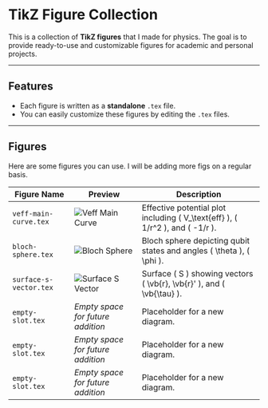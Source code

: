# TikZ Figure Collection

This is a collection of **TikZ figures** that I made for physics. The goal is to provide ready-to-use and customizable figures for academic and personal projects.

---

## Features

- Each figure is written as a **standalone** `.tex` file.
- You can easily customize these figures by editing the `.tex` files.

---

## Figures

Here are some figures you can use. I will be adding more figs on a regular basis.

| Figure Name                             | Preview                                   | Description               |
|-----------------------------------------|------------------------------------------|---------------------------|
| `veff-main-curve.tex`                   | ![Veff Main Curve](path/to/figure1.png)  | Effective potential plot including \( V_\text{eff} \), \( 1/r^2 \), and \( -1/r \). |
| `bloch-sphere.tex`                      | ![Bloch Sphere](path/to/figure2.png)     | Bloch sphere depicting qubit states and angles \( \theta \), \( \phi \). |
| `surface-s-vector.tex`                  | ![Surface S Vector](path/to/figure3.png) | Surface \( S \) showing vectors \( \vb{r}, \vb{r}' \), and \( \vb{\tau} \). |
| `empty-slot.tex`                        | *Empty space for future addition*        | Placeholder for a new diagram. |
| `empty-slot.tex`                        | *Empty space for future addition*        | Placeholder for a new diagram. |
| `empty-slot.tex`                        | *Empty space for future addition*        | Placeholder for a new diagram. |
